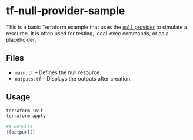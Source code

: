 # tf-null-provider-sample

This is a basic Terraform example that uses the [`null` provider](https://registry.terraform.io/providers/hashicorp/null/latest/docs) to simulate a resource. It is often used for testing, local-exec commands, or as a placeholder.

## Files
- `main.tf` – Defines the null resource.
- `outputs.tf` – Displays the outputs after creation.

## Usage

```bash
terraform init
terraform apply

## Results
![output]()
